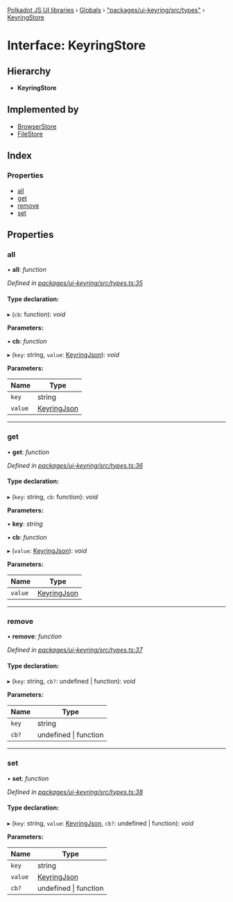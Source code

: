 [Polkadot JS UI libraries](../README.md) › [Globals](../globals.md) › ["packages/ui-keyring/src/types"](../modules/_packages_ui_keyring_src_types_.md) › [KeyringStore](_packages_ui_keyring_src_types_.keyringstore.md)

# Interface: KeyringStore

## Hierarchy

* **KeyringStore**

## Implemented by

* [BrowserStore](../classes/_packages_ui_keyring_src_stores_browser_.browserstore.md)
* [FileStore](../classes/_packages_ui_keyring_src_stores_file_.filestore.md)

## Index

### Properties

* [all](_packages_ui_keyring_src_types_.keyringstore.md#all)
* [get](_packages_ui_keyring_src_types_.keyringstore.md#get)
* [remove](_packages_ui_keyring_src_types_.keyringstore.md#remove)
* [set](_packages_ui_keyring_src_types_.keyringstore.md#set)

## Properties

###  all

• **all**: *function*

*Defined in [packages/ui-keyring/src/types.ts:35](https://github.com/polkadot-js/ui/blob/723641ac/packages/ui-keyring/src/types.ts#L35)*

#### Type declaration:

▸ (`cb`: function): *void*

**Parameters:**

▪ **cb**: *function*

▸ (`key`: string, `value`: [KeyringJson](_packages_ui_keyring_src_types_.keyringjson.md)): *void*

**Parameters:**

Name | Type |
------ | ------ |
`key` | string |
`value` | [KeyringJson](_packages_ui_keyring_src_types_.keyringjson.md) |

___

###  get

• **get**: *function*

*Defined in [packages/ui-keyring/src/types.ts:36](https://github.com/polkadot-js/ui/blob/723641ac/packages/ui-keyring/src/types.ts#L36)*

#### Type declaration:

▸ (`key`: string, `cb`: function): *void*

**Parameters:**

▪ **key**: *string*

▪ **cb**: *function*

▸ (`value`: [KeyringJson](_packages_ui_keyring_src_types_.keyringjson.md)): *void*

**Parameters:**

Name | Type |
------ | ------ |
`value` | [KeyringJson](_packages_ui_keyring_src_types_.keyringjson.md) |

___

###  remove

• **remove**: *function*

*Defined in [packages/ui-keyring/src/types.ts:37](https://github.com/polkadot-js/ui/blob/723641ac/packages/ui-keyring/src/types.ts#L37)*

#### Type declaration:

▸ (`key`: string, `cb?`: undefined | function): *void*

**Parameters:**

Name | Type |
------ | ------ |
`key` | string |
`cb?` | undefined &#124; function |

___

###  set

• **set**: *function*

*Defined in [packages/ui-keyring/src/types.ts:38](https://github.com/polkadot-js/ui/blob/723641ac/packages/ui-keyring/src/types.ts#L38)*

#### Type declaration:

▸ (`key`: string, `value`: [KeyringJson](_packages_ui_keyring_src_types_.keyringjson.md), `cb?`: undefined | function): *void*

**Parameters:**

Name | Type |
------ | ------ |
`key` | string |
`value` | [KeyringJson](_packages_ui_keyring_src_types_.keyringjson.md) |
`cb?` | undefined &#124; function |
